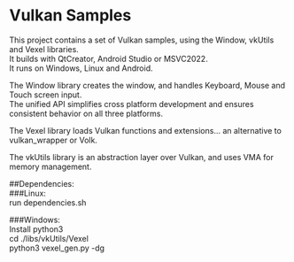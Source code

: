 # Vulkan Samples

This project contains a set of Vulkan samples, using the Window, vkUtils and Vexel libraries.  
It builds with QtCreator, Android Studio or MSVC2022.  
It runs on Windows, Linux and Android.  

The Window library creates the window, and handles Keyboard, Mouse and Touch screen input.  
The unified API simplifies cross platform development and ensures consistent behavior on all three platforms.

The Vexel library loads Vulkan functions and extensions... an alternative to vulkan_wrapper or Volk.

The vkUtils library is an abstraction layer over Vulkan, and uses VMA for memory management.


##Dependencies:  
###Linux:  
run dependencies.sh  

###Windows:  
Install python3   
cd ./libs/vkUtils/Vexel   
python3 vexel_gen.py -dg   